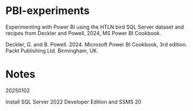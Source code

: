 # PBI-experiments

Experimenting with Power BI using the HTLN bird SQL Server dataset and recipes from Deckler and Powell, 2024, MS Power BI Cookbook.

Deckler, G. and B. Powell. 2024. Microsoft Power BI Cookbook, 3rd edition. Packt Publishing Ltd. Birmingham, UK.


# Notes

20250102

Install SQL Server 2022 Developer Edition and SSMS 20

